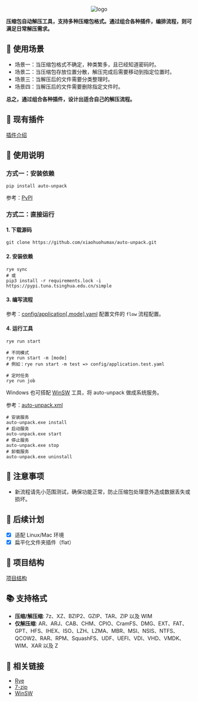 <p align="center">
  <picture>
    <source media="(prefers-color-scheme: dark)" srcset="logo.png">
    <source media="(prefers-color-scheme: light)" srcset="logo-dark.png">
    <img alt="logo" src="logo.png">
  </picture>
</p>

**压缩包自动解压工具，支持多种压缩包格式。通过组合各种插件，编排流程，则可满足日常解压需求。**

## 🎯 使用场景

+ 场景一：当压缩包格式不确定，种类繁多，且已经知道密码时。
+ 场景二：当压缩包存放位置分散，解压完成后需要移动到指定位置时。
+ 场景三：当解压后的文件需要分类整理时。
+ 场景四：当解压后的文件需要删除指定文件时。

**总之，通过组合各种插件，设计出适合自己的解压流程。**

## 🔨 现有插件

[插件介绍](./docs/plugin.md)

## 📖 使用说明

### 方式一：安装依赖

```shell
pip install auto-unpack
```

参考：[PyPI](./PYPI_README.md)

### 方式二：直接运行

#### 1. 下载源码

```shell
git clone https://github.com/xiaohuohumax/auto-unpack.git
```

#### 2. 安装依赖

```shell
rye sync
# 或
pip3 install -r requirements.lock -i https://pypi.tuna.tsinghua.edu.cn/simple
```

#### 3. 编写流程

参考：[config/application[.mode].yaml](./config) 配置文件的 `flow` 流程配置。

#### 4. 运行工具

```shell
rye run start

# 不同模式
rye run start -m [mode]
# 例如：rye run start -m test => config/application.test.yaml

# 定时任务
rye run job
```

Windows 也可搭配 [WinSW](https://github.com/winsw/winsw) 工具，将 auto-unpack 做成系统服务。

参考：[auto-unpack.xml](./auto-unpack.xml)

```shell
# 安装服务
auto-unpack.exe install
# 启动服务
auto-unpack.exe start
# 停止服务
auto-unpack.exe stop
# 卸载服务
auto-unpack.exe uninstall
```

## 🚨 注意事项

+ 新流程请先小范围测试，确保功能正常，防止压缩包处理意外造成数据丢失或损坏。

## 🚧 后续计划

+ [x] 适配 Linux/Mac 环境
+ [x] 扁平化文件夹插件（flat）

## 🌳 项目结构

[项目结构](./docs/tree.md)

## 📚 支持格式

+ **压缩/解压缩**:
  7z、XZ、BZIP2、GZIP、TAR、ZIP 以及 WIM
+ **仅解压缩**:
  AR、ARJ、CAB、CHM、CPIO、CramFS、DMG、EXT、FAT、GPT、HFS、IHEX、ISO、LZH、LZMA、MBR、MSI、NSIS、NTFS、QCOW2、RAR、RPM、SquashFS、UDF、UEFI、VDI、VHD、VMDK、WIM、XAR
  以及 Z

## 🔗 相关链接

+ [Rye](https://rye.astral.sh/)
+ [7-zip](https://7-zip.org/)
+ [WinSW](https://github.com/winsw/winsw)